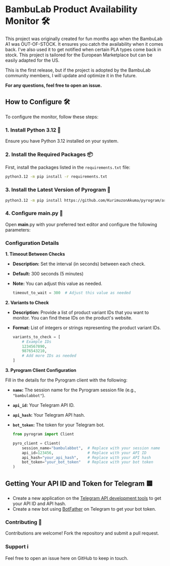 # BambuLab Product Availability Monitor 🛠️

This project was originally created for fun months ago when the BambuLab A1 was OUT-OF-STOCK. It ensures you catch the availability when it comes back. I've also used it to get notified when certain PLA types come back in stock. This project is tailored for the European Marketplace but can be easily adapted for the US.

This is the first release, but if the project is adopted by the BambuLab community members, I will update and optimize it in the future.

**For any questions, feel free to open an issue.**

## How to Configure 🛠️

To configure the monitor, follow these steps:

### 1. Install Python 3.12 🐍

Ensure you have Python 3.12 installed on your system.

### 2. Install the Required Packages 📦

First, install the packages listed in the `requirements.txt` file:

```bash
python3.12 -m pip install -r requirements.txt
```
### 3. Install the Latest Version of Pyrogram 🚀 ###
```bash
python3.12 -m pip install https://github.com/KurimuzonAkuma/pyrogram/archive/dev.zip --force-reinstall
```
### 4. Configure __main__.py 📝 ###
Open __main__.py with your preferred text editor and configure the following parameters:

### Configuration Details

**1. Timeout Between Checks**

- **Description:** Set the interval (in seconds) between each check.
- **Default:** 300 seconds (5 minutes)
- **Note:** You can adjust this value as needed.

  ```python
  timeout_to_wait = 300  # Adjust this value as needed

**2. Variants to Check**

- **Description:** Provide a list of product variant IDs that you want to monitor. You can find these IDs on the product's website.
- **Format:** List of integers or strings representing the product variant IDs.

  ```python
  variants_to_check = [
      # Example IDs
      1234567890,
      9876543210,
      # Add more IDs as needed
  ]

**3. Pyrogram Client Configuration**

Fill in the details for the Pyrogram client with the following:

- **`name`:** The session name for the Pyrogram session file (e.g., `"bambulabbot"`).
- **`api_id`:** Your Telegram API ID.
- **`api_hash`:** Your Telegram API hash.
- **`bot_token`:** The token for your Telegram bot.

  ```python
  from pyrogram import Client

  pyro_client = Client(
      session_name="bambulabbot",  # Replace with your session name
      api_id=123456,               # Replace with your API ID
      api_hash="your_api_hash",    # Replace with your API hash
      bot_token="your_bot_token"   # Replace with your bot token
  )

## Getting Your API ID and Token for Telegram 🟦 ###

- Create a new application on the [Telegram API development tools](https://my.telegram.org) to get your API ID and API hash.
- Create a new bot using [BotFather](https://t.me/botfather) on Telegram to get your bot token.

### Contributing 🤝 ###

Contributions are welcome! Fork the repository and submit a pull request.
### Support ℹ️ ###

Feel free to open an issue here on GitHub to keep in touch.
